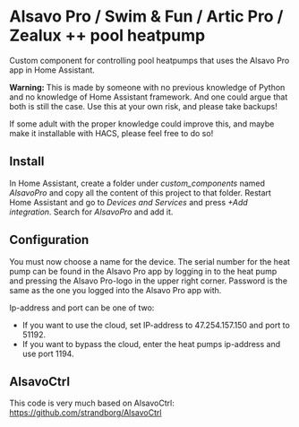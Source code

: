 # Alsavo Pro / Swim & Fun / Artic Pro / Zealux ++ pool heatpump

Custom component for controlling pool heatpumps that uses the Alsavo Pro app in Home Assistant.

**Warning:** This is made by someone with no previous knowledge of Python and no knowledge of Home Assistant framework. And one could argue that both is still the case. Use this at your own risk, and please take backups!

If some adult with the proper knowledge could improve this, and maybe make it installable with HACS, please feel free to do so! 

## Install
In Home Assistant, create a folder under *custom_components* named *AlsavoPro* and copy all the content of this project to that folder.
Restart Home Assistant and go to *Devices and Services* and press *+Add integration*.
Search for *AlsavoPro* and add it.

## Configuration
You must now choose a name for the device. The serial number for the heat pump can be found in the Alsavo Pro app by logging in to the heat pump and pressing the Alsavo Pro-logo in the upper right corner.
Password is the same as the one you logged into the Alsavo Pro app with.

Ip-address and port can be one of two:
- If you want to use the cloud, set IP-address to 47.254.157.150 and port to 51192.
- If you want to bypass the cloud, enter the heat pumps ip-address and use port 1194.

## AlsavoCtrl
This code is very much based on AlsavoCtrl: https://github.com/strandborg/AlsavoCtrl
